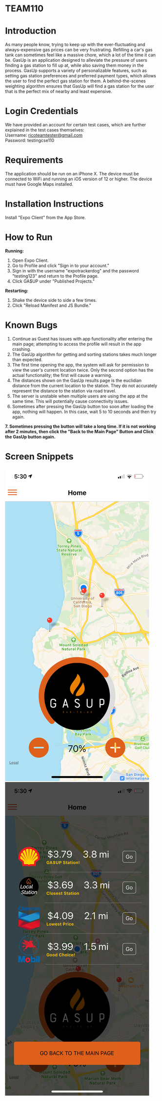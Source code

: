 # TEAM110
# Introduction
As many people know, trying to keep up with the ever-fluctuating and always-expensive gas prices
can be very frustrating. Refilling a car's gas tank can sometimes feel like a massive chore, which
a lot of the time it can be. GasUp is an application designed to alleviate the pressure of users finding
a gas station to fill up at, while also saving them money in the process. GasUp supports a variety of
personalizable features, such as setting gas station preferences and preferred payment types, which allows
the user to find the perfect gas station for them. A behind-the-scenes weighting algorithm ensures that
GasUp will find a gas station for the user that is the perfect mix of nearby and least expensive.


# Login Credentials
We have provided an account for certain test cases, which are further explained in the test cases themselves:  
Username: ricoteamtester@gmail.com  
Password: testingcse110

# Requirements
The application should be run on an iPhone X. The device must be connected to WiFi and running an 
iOS version of 12 or higher. The device must have Google Maps installed.

# Installation Instructions 
Install "Expo Client" from the App Store.

# How to Run
**Running:**
1. Open Expo Client.
2. Go to Profile and click "Sign in to your account."
3. Sign in with the username "expotrackerdog" and the password "testing123" and return to the Profile page.
4. Click GA$UP under "Published Projects."


**Restarting:**
1. Shake the device side to side a few times.
2. Click "Reload Manifest and JS Bundle."

# Known Bugs
1. Continue as Guest has issues with app functionality after entering the main page; attempting to access
the profile will result in the app crashing.
2. The GasUp algorithm for getting and sorting stations takes much longer than expected.
3. The first time opening the app, the system will ask for permission to view the user's current location 
twice. Only the second option has the actual functionality; the first will cause a warning.
4. The distances shown on the GasUp results page is the euclidian distance from the current location to the
station. They do not accurately represent the distance to the station via road travel.
5. The server is unstable when multiple users are using the app at the same time. This will potentially cause
connectivity issues.
6. Sometimes after pressing the GasUp button too soon after loading the app, nothing will happen. In this case, 
wait 5 to 10 seconds and then try again.

**7. Sometimes pressing the button will take a long time. If it is not working after 2 minutes, then click the "Back to the Main Page" Button and Click the GasUp button again.**

# Screen Snippets

![home-page](https://github.com/borayuksel1903/TEAM110/blob/master/images/GasUp-home.png)
![gasup](https://github.com/borayuksel1903/TEAM110/blob/master/images/GasUp-GasUp.png)
